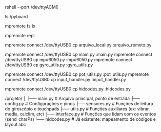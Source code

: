 


rshell --port /dev/ttyACM0

ls /pyboard

mpremote fs ls

mpremote repl

mpremote connect /dev/ttyUSB0 cp arquivo_local.py :arquivo_remoto.py

mpremote connect /dev/ttyUSB0 cp main.py :main.py
mpremote connect /dev/ttyUSB0 cp mpu6050.py :mpu6050.py
mpremote connect /dev/ttyUSB0 cp gyro_utils.py :gyro_utils.py

mpremote connect /dev/ttyUSB0 cp pot_utils.py :pot_utils.py
mpremote connect /dev/ttyUSB0 cp input_handler.py :input_handler.py


mpremote connect /dev/ttyUSB0 cp hidcodes.py :hidcodes.py



/projeto/
│
├── main.py                # Arquivo principal, ponto de entrada
├── config.py              # Configurações e pinos
├── sensores.py            # Funções de leitura do giroscópio e touchpads
├── utils.py               # Funções auxiliares (ex: vibrar, media, calclim, etc)
├── interface.py           # Funções que lidam com os eventos (send_charPs)
└── hidcodes.py            # Já existente: mapeamento de códigos e layout abc
